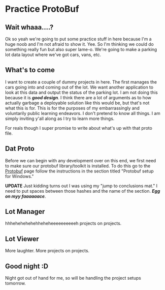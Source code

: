 # Practice ProtoBuf
## Wait whaaa....?

Ok so yeah we're going to put some practice stuff in here because I'm a huge noob and I'm not afraid to show it. Yee.
So I'm thinking we could do something really fun but also super lame-o. We're going to make a parking lot data layout
where we've got cars, vans, etc.

## What's to come

I want to create a couple of dummy projects in here. The first manages the cars going into and coming out of the 
lot. We want another application to look at this data and output the status of the parking lot. I am not doing this
because it is ***good design***. I think there are a lot of arguments as to how actually
garbage a deployable solution like this would be, but that's not what this is for. This is for the purposes of my 
embarrassingly and voluntarily public learning endeavors. I don't pretend to know all things. I am simply inviting y'all
along as I try to learn more things.

For reals though I super promise to write about what's up with that proto file.

## Dat Proto

Before we can begin with any development over on this end, we first need to make sure our protobuf library/toolkit is 
installed. To do this go to the [Protobuf](https://github.com/PixelChaserB/IrrigationStation/tree/main/ProtoBuf) page 
follow the instructions in the section titled "Protobuf setup for Windows."

**UPDATE** Just kidding turns out I was using my "jump to conclusions mat." I need to put spaces between those hashes
and the name of the section. ***Egg on myy faaaaaace***.

## Lot Manager

hhhehehehehehheheheeeeeeeeeeh projects on projects.

## Lot Viewer

More laughter. More projects on projects.

## Good night :D

Night got out of hand for me, so will be handling the project setups tomorrow. 